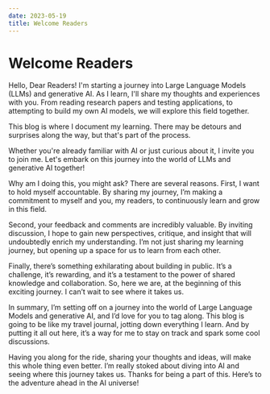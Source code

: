 ```yaml
---
date: 2023-05-19
title: Welcome Readers
---
```

# Welcome Readers

Hello, Dear Readers! I'm starting a journey into Large Language Models (LLMs) and generative AI. As I learn, I'll share my thoughts and experiences with you. From reading research papers and testing applications, to attempting to build my own AI models, we will explore this field together.

This blog is where I document my learning. There may be detours and surprises along the way, but that's part of the process. 

Whether you're already familiar with AI or just curious about it, I invite you to join me. Let's embark on this journey into the world of LLMs and generative AI together!

Why am I doing this, you might ask? There are several reasons. First, I want to hold myself accountable. By sharing my journey, I’m making a commitment to myself and you, my readers, to continuously learn and grow in this field.

Second, your feedback and comments are incredibly valuable. By inviting discussion, I hope to gain new perspectives, critique, and insight that will undoubtedly enrich my understanding. I’m not just sharing my learning journey, but opening up a space for us to learn from each other.

Finally, there’s something exhilarating about building in public. It’s a challenge, it’s rewarding, and it’s a testament to the power of shared knowledge and collaboration. So, here we are, at the beginning of this exciting journey. I can’t wait to see where it takes us.

In summary, I’m setting off on a journey into the world of Large Language Models and generative AI, and I’d love for you to tag along. This blog is going to be like my travel journal, jotting down everything I learn. And by putting it all out here, it’s a way for me to stay on track and spark some cool discussions.

Having you along for the ride, sharing your thoughts and ideas, will make this whole thing even better. I’m really stoked about diving into AI and seeing where this journey takes us. Thanks for being a part of this. Here’s to the adventure ahead in the AI universe!

